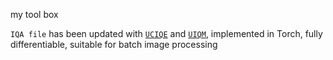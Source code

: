 my tool box

`IQA file` has been updated with [`UCIQE`](https://github.com/LiamLian0727/Toolbox/blob/main/iqa/UCIQE_UIQM.py#L38) and [`UIQM`](https://github.com/LiamLian0727/Toolbox/blob/main/iqa/UCIQE_UIQM.py#L264), implemented in Torch, fully differentiable, suitable for batch image processing

